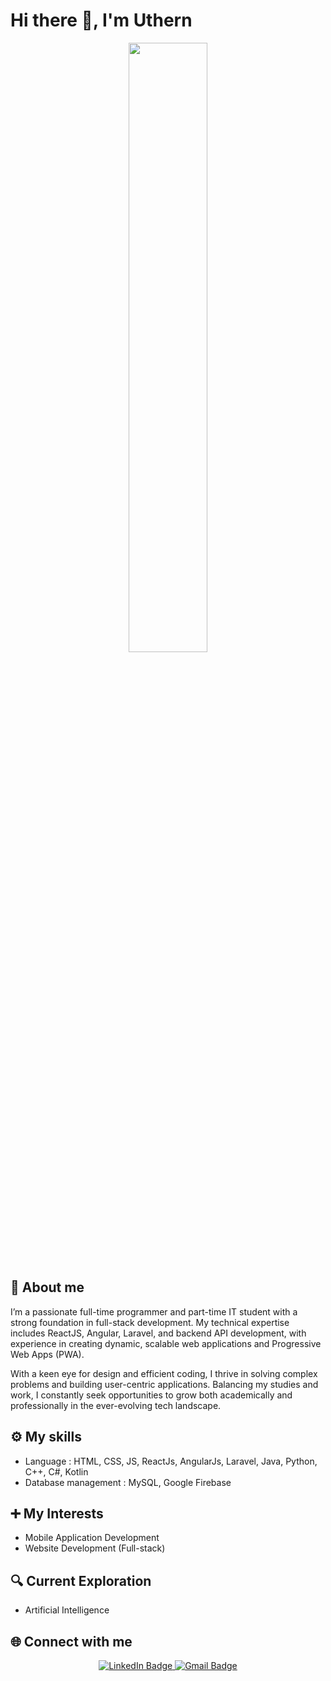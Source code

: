 <h1>Hi there 👋, I'm Uthern</h1>
<div id="header" align="center">
  <img src="https://media.giphy.com/media/qgQUggAC3Pfv687qPC/giphy.gif" width="50%" height="50%" />
</div>

<h2>🚀 About me</h2>

<p>I’m a passionate full-time programmer and part-time IT student with a strong foundation in full-stack development. My technical expertise includes ReactJS, Angular, Laravel, and backend API development, with experience in creating dynamic, scalable web applications and Progressive Web Apps (PWA).

With a keen eye for design and efficient coding, I thrive in solving complex problems and building user-centric applications. Balancing my studies and work, I constantly seek opportunities to grow both academically and professionally in the ever-evolving tech landscape.</p>

<h2>⚙ My skills</h2>
<ul>
  <li>Language : HTML, CSS, JS, ReactJs, AngularJs, Laravel, Java, Python, C++, C#, Kotlin</li>
  <li>Database management : MySQL, Google Firebase</li>
</ul>  

<h2>➕ My Interests</h2>
<ul>
  <li>Mobile Application Development</li>
  <li>Website Development (Full-stack)</li>
</ul>  

<h2>🔍 Current Exploration</h2>
<ul>
  <li>Artificial Intelligence</li>
</ul>

<h2>🌐 Connect with me</h2>
<div id="badges" align="center">
  <a href="https://www.linkedin.com/in/uthern-su-tin-924733177/">
    <img src="https://img.shields.io/badge/LinkedIn-blue?style=for-the-badge&logo=linkedin&logoColor=white" alt="LinkedIn Badge"/>
  </a>
  <a href="https://mail.google.com/mail/u/0/?pli=1#inbox">
    <img src="https://img.shields.io/badge/Gmail-D14836?style=for-the-badge&logo=gmail&logoColor=white" alt="Gmail Badge"/>
  </a>
  <br>
    <img src="https://komarev.com/ghpvc/?username=Uthern93&style=flat-square&color=blue" alt=""/>
</div>
